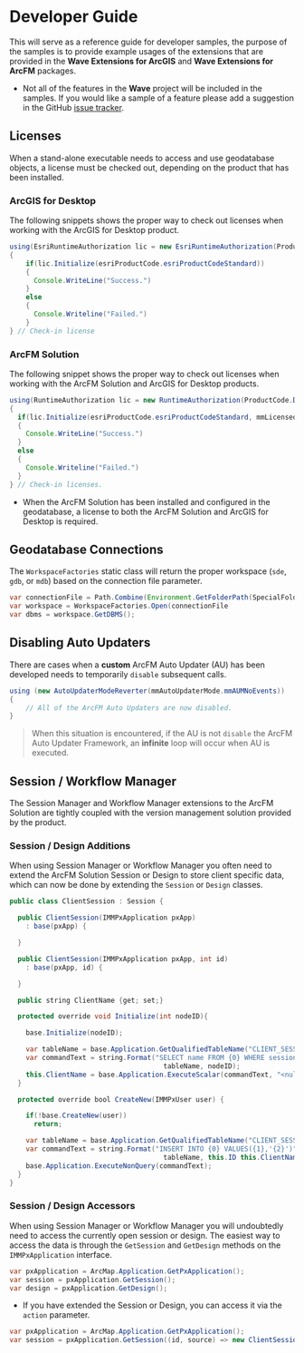 # Developer Guide
This will serve as a reference guide for developer samples, the purpose of the samples is to provide example usages of the extensions that are provided in the **Wave Extensions for ArcGIS** and **Wave Extensions for ArcFM** packages.

- Not all of the features in the **Wave** project will be included in the samples. If you would like a sample of a feature please add a suggestion in the GitHub [issue tracker](https://github.com/Jumpercables/Wave/issues).

## Licenses
When a stand-alone executable needs to access and use geodatabase objects, a license must be checked out, depending on the product that has been installed.

### ArcGIS for Desktop
The following snippets shows the proper way to check out licenses when working with the ArcGIS for Desktop product.

```java
using(EsriRuntimeAuthorization lic = new EsriRuntimeAuthorization(ProductCode.Desktop))
{
    if(lic.Initialize(esriProductCode.esriProductCodeStandard))
    {
      Console.WriteLine("Success.")
    }
    else
    {
      Console.Writeline("Failed.")
    }
} // Check-in license
```

### ArcFM Solution
The following snippet shows the proper way to check out licenses when working with the ArcFM Solution and ArcGIS for Desktop products.

```java
using(RuntimeAuthorization lic = new RuntimeAuthorization(ProductCode.Desktop))
{
  if(lic.Initialize(esriProductCode.esriProductCodeStandard, mmLicensedProductCode.mmLPArcFM))
  {
    Console.WriteLine("Success.")
  }
  else
  {
    Console.Writeline("Failed.")
  }
} // Check-in licenses.
```
- When the ArcFM Solution has been installed and configured in the geodatabase, a license to both the ArcFM Solution and ArcGIS for Desktop is required.

## Geodatabase Connections
The `WorkspaceFactories` static class will return the proper workspace (`sde`, `gdb`, or `mdb`) based on the connection file parameter.

```java
var connectionFile = Path.Combine(Environment.GetFolderPath(SpecialFolders.ApplicationData), "\\ESRI\\Desktop\\ArCatalog\\Minerville.gdb")
var workspace = WorkspaceFactories.Open(connectionFile
var dbms = workspace.GetDBMS();
```
## Disabling Auto Updaters
There are cases when a **custom** ArcFM Auto Updater (AU) has been developed needs to temporarily `disable` subsequent calls.

```java
using (new AutoUpdaterModeReverter(mmAutoUpdaterMode.mmAUMNoEvents))
{
    // All of the ArcFM Auto Updaters are now disabled.
}
```

> When this situation is encountered, if the AU is not `disable` the ArcFM Auto Updater Framework, an **infinite** loop will occur when AU is executed.

## Session / Workflow Manager
The Session Manager and Workflow Manager extensions to the ArcFM Solution are tightly coupled with the version management solution provided by the product.

### Session / Design Additions
When using Session Manager or Workflow Manager you often need to extend the ArcFM Solution Session or Design to store client specific data, which can now be done by extending the `Session` or `Design` classes.

```java
public class ClientSession : Session {

  public ClientSession(IMMPxApplication pxApp)
    : base(pxApp) {

  }

  public ClientSession(IMMPxApplication pxApp, int id)
    : base(pxApp, id) {

  }

  public string ClientName {get; set;}

  protected override void Initialize(int nodeID){

    base.Initialize(nodeID);

    var tableName = base.Application.GetQualifiedTableName("CLIENT_SESSION");
    var commandText = string.Format("SELECT name FROM {0} WHERE session_id = {1}",
                                      tableName, nodeID);
    this.ClientName = base.Application.ExecuteScalar(commandText, "<null>");
  }

  protected override bool CreateNew(IMMPxUser user) {

    if(!base.CreateNew(user))
      return;

    var tableName = base.Application.GetQualifiedTableName("CLIENT_SESSION");
    var commandText = string.Format("INSERT INTO {0} VALUES({1},'{2}')",
                                      tableName, this.ID this.ClientName);
    base.Application.ExecuteNonQuery(commandText);
  }
}
```

### Session / Design Accessors
When using Session Manager or Workflow Manager you will undoubtedly need to access the currently open session or design. The easiest way to access the data is through the `GetSession` and `GetDesign` methods on the `IMMPxApplication` interface.

```java
var pxApplication = ArcMap.Application.GetPxApplication();
var session = pxApplication.GetSession();
var design = pxApplication.GetDesign();
```

- If you have extended the Session or Design, you can access it via the `action` parameter.

```java
var pxApplication = ArcMap.Application.GetPxApplication();
var session = pxApplication.GetSession((id, source) => new ClientSession(source, id))
```
